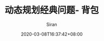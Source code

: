 ---
title: "动态规划经典问题- 背包"
date: 2020-03-08T16:37:42+08:00
draft: true
banner: "/img/blog/banners/006tNc79ly1g1wrwnznblj31400u0x6p.jpg"
author: "Siran"
summary: ""
tags: ["算法"]
categories: ["算法"]
keywords: ["算法","基础","动态规划"]
---